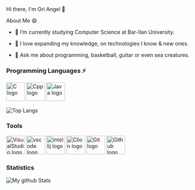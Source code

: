 Hi there, I'm Ori Angel 👋

About Me 😄

- 🔭 I’m currently studying Computer Science at Bar-Ilan University.

- 🌱 I love expanding my knowledge, on technologies I know & new ones.

- 💬 Ask me about programming, basketball, guitar or even sea creatures. 

### Programming Languages ⚡
<img src="https://cdn.jsdelivr.net/gh/devicons/devicon/icons/c/c-original.svg" alt="C logo" width="50" height="50"/> <img src="https://cdn.jsdelivr.net/gh/devicons/devicon/icons/cplusplus/cplusplus-original.svg" alt="Cpp logo" width="50" height="50"/> <img src="https://cdn.jsdelivr.net/gh/devicons/devicon/icons/java/java-original.svg" alt="Java logo" width="50" height="50"/>

![Top Langs](https://github-readme-stats.vercel.app/api/top-langs/?username=oriAngel62&layout=compact&hide=css.html)

### Tools
<img src="https://cdn.jsdelivr.net/gh/devicons/devicon/icons/visualstudio/visualstudio-plain.svg" alt="VisualStudio logo" width="50" height="50"/> <img src="https://cdn.jsdelivr.net/gh/devicons/devicon/icons/vscode/vscode-original.svg" alt="vscode logo" width="50" height="50"/> <img src="https://upload.wikimedia.org/wikipedia/commons/9/9c/IntelliJ_IDEA_Icon.svg" alt="intellij logo" width="50" height="50"/> <img src="https://iconape.com/wp-content/files/jq/370698/svg/clion-logo-icon-png-svg.png" alt="Clion logo" width="50" height="50"/> <img src="https://cdn.jsdelivr.net/gh/devicons/devicon/icons/git/git-original.svg" alt="Git logo" width="50" height="50"/> <img src="https://cdn.jsdelivr.net/gh/devicons/devicon/icons/github/github-original.svg" alt="Github logo" width="50" height="50"/>

### Statistics
![My github Stats](https://github-readme-stats.vercel.app/api?username=oriAngel62&count_private=true&show_icons=true&theme=dracula)

